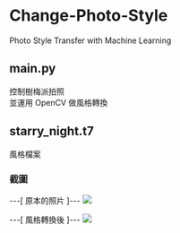 # Change-Photo-Style
Photo Style Transfer with Machine Learning


## main.py
控制樹梅派拍照  
並運用 OpenCV 做風格轉換


## starry_night.t7
風格檔案


### 截圖
---[ 原本的照片 ]---
![](https://playlab.computing.ncku.edu.tw:3001/uploads/upload_8da488c57615872c1a38ff39763ceb85.png)


---[ 風格轉換後 ]---
![](https://playlab.computing.ncku.edu.tw:3001/uploads/upload_4d69e3b9274338eba5162260adf8a9dc.png)
